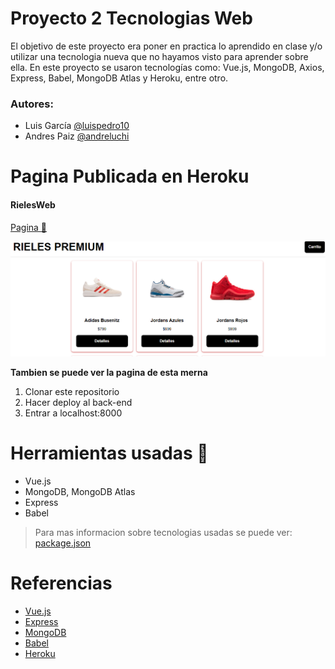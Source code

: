 # Proyecto 2 Tecnologias Web

El objetivo de este proyecto era poner en practica lo aprendido en clase y/o utilizar una tecnologia nueva que no hayamos visto para aprender sobre ella. En este proyecto se usaron tecnologías como: Vue.js, MongoDB, Axios, Express, Babel, MongoDB Atlas y Heroku, entre otro.

### Autores:
- Luis García [@luispedro10](https://github.com/luispedro10)
- Andres Paiz [@andreluchi](https://github.com/andreluchi)

# Pagina Publicada en Heroku
#### RielesWeb
[Pagina :link:](https://rielesweb.herokuapp.com/products)

![Pagina: ](riel.PNG)


**Tambien se puede ver la pagina de esta merna**

1. Clonar este repositorio 
2. Hacer deploy al back-end
3. Entrar a localhost:8000


# Herramientas usadas :wrench:
* Vue.js
* MongoDB, MongoDB  Atlas
* Express
* Babel

> Para mas informacion sobre tecnologias usadas se puede ver: [package.json](/package.json)


# Referencias

- [Vue.js](https://vuejs.org/)
- [Express](https://expressjs.com/es/)
- [MongoDB](https://www.mongodb.com/)
- [Babel](https://babeljs.io/)
- [Heroku](https://www.heroku.com/)
